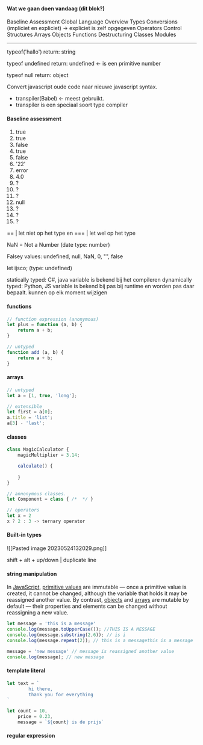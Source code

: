 #### Wat we gaan doen vandaag (dit blok?)
Baseline Assessment
Global Language Overview
Types
Conversions (impliciet en expliciet) -> expliciet is zelf opgegeven
Operators
Control Structures
Arrays
Objects
Functions
Destructuring
Classes
Modules

---------------------------------------

typeof('hallo')
return: string

typeof undefined
return: undefined <- is een primitive number

typeof null
return: object

Convert javascript oude code naar nieuwe javascript syntax.
- transpiler(Babel) <- meest gebruikt.
- transpiler is een speciaal soort type compiler

#### Baseline assessment
1. true
2. true
3. false
4. true
5. false
6. '22'
7. error
8. 4.0
9. ?
10. ?
11. ?
12. null
13. ?
14. ?
15. ?


== | let niet op het type
en === | let wel op het type

NaN = Not a Number (date type: number)

Falsey values: undefined, null, NaN, 0, "", false

let ijsco; (type: undefined)

statically typed: C#, java
	variable is bekend bij het compileren
dynamically typed: Python, JS
	variable is bekend bij pas bij runtime en worden pas daar bepaalt.
	kunnen op elk moment wijzigen

#### functions
```js
// function expression (anonymous)
let plus = function (a, b) {
	return a + b;
}

// untyped
function add (a, b) {
	return a + b;
}
```

#### arrays
```js
// untyped
let a = [1, true, 'long'];

// extensible
let first = a[0];
a.title = 'list';
a[3] - 'last';
```

#### classes
```js
class MagicCalculator {
	magicMultiplier = 3.14;

	calculate() {
		
	}
}

// annonymous classes.
let Component = class { /*  */ }

// operators
let x = 2
x ? 2 : 3 -> ternary operator

```

#### Built-in types
![[Pasted image 20230524132029.png]]

shift + alt + up/down | duplicate line

#### string manipulation
In [JavaScript](https://developer.mozilla.org/en-US/docs/Glossary/JavaScript), [primitive values](https://developer.mozilla.org/en-US/docs/Glossary/Primitive) are immutable — once a primitive value is created, it cannot be changed, although the variable that holds it may be reassigned another value. By contrast, [objects](https://developer.mozilla.org/en-US/docs/Glossary/Object) and [arrays](https://developer.mozilla.org/en-US/docs/Glossary/Array) are mutable by default — their properties and elements can be changed without reassigning a new value.

```js
let message = 'this is a message'
console.log(message.toUpperCase()); //THIS IS A MESSAGE
console.log(message.substring(2,6)); // is i
console.log(message.repeat(2)); // this is a messagethis is a message

message = 'new message' // message is reassigned another value
console.log(message); // new message

```

#### template literal
```js
let text = `
		hi there, 
		thank you for everything
`

let count = 10,
	price = 0.23,
	message = `${count} is de prijs`
```

#### regular expression
```js

```